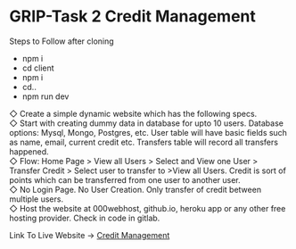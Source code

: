 # GRIP-Task 2 Credit Management
Steps to Follow after cloning
<ul>
<li>npm i</li>
<li>cd client</li>
<li>npm i</li>
<li>cd..</li>
<li>npm run dev</li>
</ul>

◇ Create a simple dynamic website which has the following specs.<br>
◇ Start with creating dummy data in database for upto 10 users.
Database options: Mysql, Mongo, Postgres, etc. User table will
have basic fields such as name, email, current credit etc. Transfers
table will record all transfers happened.<br>
◇ Flow: Home Page > View all Users > Select and View one User >
Transfer Credit > Select user to transfer to >View all Users. Credit
is sort of points which can be transferred from one user to another
user.<br>
◇ No Login Page. No User Creation. Only transfer of credit between
multiple users.<br>
◇ Host the website at 000webhost, github.io, heroku app or any
other free hosting provider. Check in code in gitlab.<br>

Link To Live Website -> <a href='https://credit-transfer-app-nikhil.herokuapp.com'>Credit Management</a>

